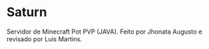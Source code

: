 # Saturn

Servidor de Minecraft Pot PVP (JAVA). Feito por Jhonata Augusto e revisado por Luis Martins.
